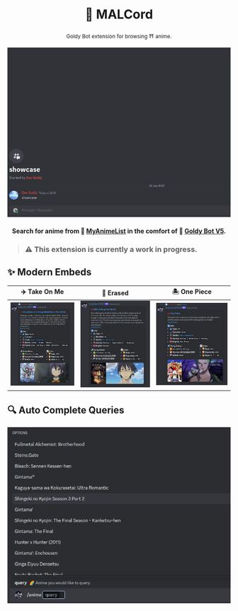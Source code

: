 <div align="center">

  # 🔷 MALCord

  <sub>Goldy Bot extension for browsing ⛩️ anime.</sub>

  <img src="./assets/showcase_2.gif" width="700px">

  #### Search for anime from 🔷 [MyAnimeList](https://myanimelist.net/) in the comfort of 🌟 [Goldy Bot V5](https://github.com/Goldy-Bot/Goldy-Bot-V5).

</div>

> ### ⚠️ This extension is currently a work in progress.

## ✨ Modern Embeds
| ✈️ Take On Me | 🔪 Erased | 🏝️ One Piece |
| --- | --- | --- |
| <img src="./assets/embed_1.png" width="415px"> | <img src="./assets/embed_2.png" width="425px"> | <img src="./assets/embed_3.png" width="460px"> |

## 🔍 Auto Complete Queries
<img src="./assets/auto_complete_1.png" width="600px">

